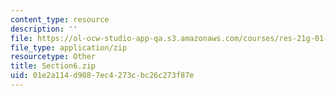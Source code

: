 ```yaml
---
content_type: resource
description: ''
file: https://ol-ocw-studio-app-qa.s3.amazonaws.com/courses/res-21g-01-kana-spring-2010/01e2a114d9087ec4273cbc26c273f87e_Section6.zip
file_type: application/zip
resourcetype: Other
title: Section6.zip
uid: 01e2a114-d908-7ec4-273c-bc26c273f87e
---
```

